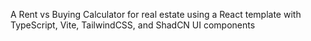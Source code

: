 A Rent vs Buying Calculator for real estate using a React template with TypeScript, Vite, TailwindCSS, and ShadCN UI components

